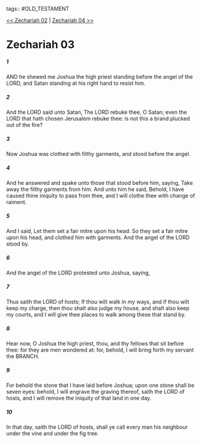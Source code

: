 tags:: #OLD_TESTAMENT

[<< Zechariah 02](OLD_TESTAMENT/38_Zechariah/Zechariah_02.md) | [Zechariah 04 >>](OLD_TESTAMENT/38_Zechariah/Zechariah_04.md)

# Zechariah 03

##### 1

AND he shewed me Joshua the high priest standing before the angel of the LORD, and Satan standing at his right hand to resist him.

##### 2

And the LORD said unto Satan, The LORD rebuke thee, O Satan; even the LORD that hath chosen Jerusalem rebuke thee: is not this a brand plucked out of the fire?

##### 3

Now Joshua was clothed with filthy garments, and stood before the angel.

##### 4

And he answered and spake unto those that stood before him, saying, Take away the filthy garments from him. And unto him he said, Behold, I have caused thine iniquity to pass from thee, and I will clothe thee with change of raiment.

##### 5

And I said, Let them set a fair mitre upon his head. So they set a fair mitre upon his head, and clothed him with garments. And the angel of the LORD stood by.

##### 6

And the angel of the LORD protested unto Joshua, saying,

##### 7

Thus saith the LORD of hosts; If thou wilt walk in my ways, and if thou wilt keep my charge, then thou shalt also judge my house, and shalt also keep my courts, and I will give thee places to walk among these that stand by.

##### 8

Hear now, O Joshua the high priest, thou, and thy fellows that sit before thee: for they are men wondered at: for, behold, I will bring forth my servant the BRANCH.

##### 9

For behold the stone that I have laid before Joshua; upon one stone shall be seven eyes: behold, I will engrave the graving thereof, saith the LORD of hosts, and I will remove the iniquity of that land in one day.

##### 10

In that day, saith the LORD of hosts, shall ye call every man his neighbour under the vine and under the fig tree.
